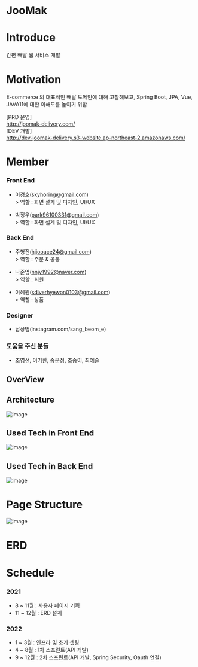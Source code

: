 # JooMak
# Introduce
간편 배달 웹 서비스 개발

# Motivation
E-commerce 의 대표적인 배달 도메인에 대해 고찰해보고,
Spring Boot, JPA, Vue, JAVA11에 대한 이해도를 높이기 위함

[PRD 운영] <br>
http://joomak-delivery.com/ <br>
[DEV 개발] <br>
http://dev-joomak-delivery.s3-website.ap-northeast-2.amazonaws.com/ <br>

# Member
### Front End
- 이경호(skyhoring@gmail.com)
  <br>> 역할 : 화면 설계 및 디자인, UI/UX<br>
  
- 박정우(park96100331@gmail.com)
  <br>> 역할 : 화면 설계 및 디자인, UI/UX<br>

### Back End
- 주형진(hjjooace24@gmail.com)
  <br>> 역할 : 주문 & 공통 <br>
  
- 나준엽(nnjy1992@naver.com)
  <br>> 역할 : 회원 <br>

- 이혜원(sdiverhyewon0103@gmail.com)
 <br>> 역할 : 상품 <br>
  
### Designer
- 남상범(instagram.com/sang_beom_e)


### 도움을 주신 분들
- 조영선, 이기환, 송문정, 조송이, 최예슬


## OverView

## Architecture
![image](https://user-images.githubusercontent.com/75158094/158636503-d35b9fbc-f127-4174-8fb7-2cacdc88343a.png)

## Used Tech in Front End
![image](https://user-images.githubusercontent.com/75158094/158634714-4f802782-7149-48c2-bb8a-fd5620159c05.png)

## Used Tech in Back End
![image](https://user-images.githubusercontent.com/75158094/158636268-95dafeb2-a902-438e-b65c-ef20bfd41b4d.png)

# Page Structure
![image](https://user-images.githubusercontent.com/75158094/126065725-af939d58-be0d-4572-a0a9-4b870b091e42.png)

# ERD

# Schedule
### 2021 
- 8 ~ 11월 : 사용자 페이지 기획 
- 11 ~ 12월 : ERD 설계

### 2022
- 1 ~ 3월 : 인프라 및 초기 셋팅
- 4 ~ 8월 : 1차 스프린트(API 개발)
- 9 ~ 12월 : 2차 스프린트(API 개발, Spring Security, Oauth 연결)